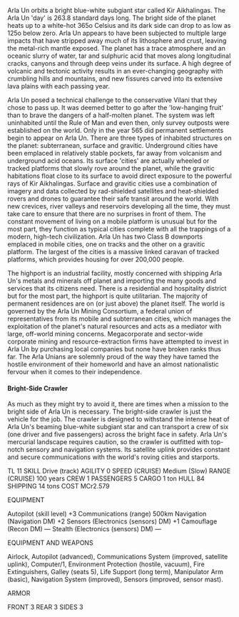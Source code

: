 Arla Un orbits a bright blue-white subgiant star called Kir Aikhalingas. The Arla Un 'day' is 263.8 standard days long. The bright side of the planet heats up to a white-hot 365o Celsius and its dark side can drop to as low as 125o below zero. Arla Un appears to have been subjected to multiple large impacts that have stripped away much of its lithosphere and crust, leaving the metal-rich mantle exposed. The planet has a trace atmosphere and an oceanic slurry of water, tar and sulphuric acid that moves along longitudinal cracks, canyons and through deep veins under its surface. A high degree of volcanic and tectonic activity results in an ever-changing geography with crumbling hills and mountains, and new fissures carved into its extensive lava plains with each passing year.

Arla Un posed a technical challenge to the conservative Vilani that they chose to pass up. It was deemed better to go after the 'low-hanging fruit' than to brave the dangers of a half-molten planet. The system was left uninhabited until the Rule of Man and even then, only survey outposts were established on the world. Only in the year 565 did permanent settlements begin to appear on Arla Un. There are three types of inhabited structures on the planet: subterranean, surface and gravitic. Underground cities have been emplaced in relatively stable pockets, far away from volcanism and underground acid oceans. Its surface 'cities' are actually wheeled or tracked platforms that slowly rove around the planet, while the gravitic habitations float close to its surface to avoid direct exposure to the powerful rays of Kir Aikhalingas. Surface and gravitic cities use a combination of imagery and data collected by rad-shielded satellites and heat-shielded rovers and drones to guarantee their safe transit around the world. With new crevices, river valleys and reservoirs developing all the time, they must take care to ensure that there are no surprises in front of them. The constant movement of living on a mobile platform is unusual but for the most part, they function as typical cities complete with all the trappings of a modern, high-tech civilization. Arla Un has two Class B downports  emplaced in mobile cities, one on tracks and the other on a gravitic platform. The largest of the cities is a massive linked caravan of tracked platforms, which provides housing for over 200,000 people.

The highport is an industrial facility, mostly concerned with shipping Arla Un's metals and minerals off planet and importing the many goods and services that its citizens need. There is a residential and hospitality district but for the most part, the highport is quite utilitarian. The majority of permanent residences are on (or just above) the planet itself. The world is governed by the Arla Un Mining Consortium, a federal union of representatives from its mobile and subterranean cities, which manages the exploitation of the planet's natural resources and acts as a mediator with large, off-world mining concerns. Megacorporate and sector-wide corporate mining and resource-extraction firms  have attempted to invest in Arla Un by purchasing local companies but none have broken ranks thus far. The Arla Unians are solemnly proud of the way they have tamed the hostile environment of their homeworld and have an almost nationalistic fervour when it comes to their independence.

#### Bright-Side Crawler

As much as they might try to avoid it, there are times when a mission to the bright side of Arla Un is necessary. The bright-side crawler is just the vehicle for the job. The crawler is designed to withstand the intense heat of Arla Un's beaming blue-white subgiant star and can transport a crew of six (one driver and five passengers) across the bright face in safety. Arla Un's mercurial landscape requires caution, so the crawler is outfitted with top-notch sensory and navigation systems. Its satellite uplink provides constant and secure communications with the world's roving cities and starports.

TL 11
SKILL Drive (track)
AGILITY 0
SPEED (CRUISE) Medium (Slow)
RANGE (CRUISE) 100 years
CREW 1
PASSENGERS 5
CARGO 1 ton
HULL 84
SHIPPING 14 tons
COST MCr2.579

EQUIPMENT


Autopilot (skill level) +3
Communications (range) 500km
Navigation (Navigation DM) +2
Sensors (Electronics (sensors) DM) +1
Camouflage (Recon DM) —
Stealth (Electronics (sensors) DM) —

EQUIPMENT AND WEAPONS


Airlock, Autopilot (advanced), Communications System (improved, satellite uplink), Computer/1, Environment
Protection (hostile, vacuum), Fire Extinguishers,
Galley (seats 5), Life Support (long term), Manipulator
Arm (basic), Navigation System (improved), Sensors (improved, sensor mast).

ARMOR


FRONT 3 REAR 3 SIDES 3
